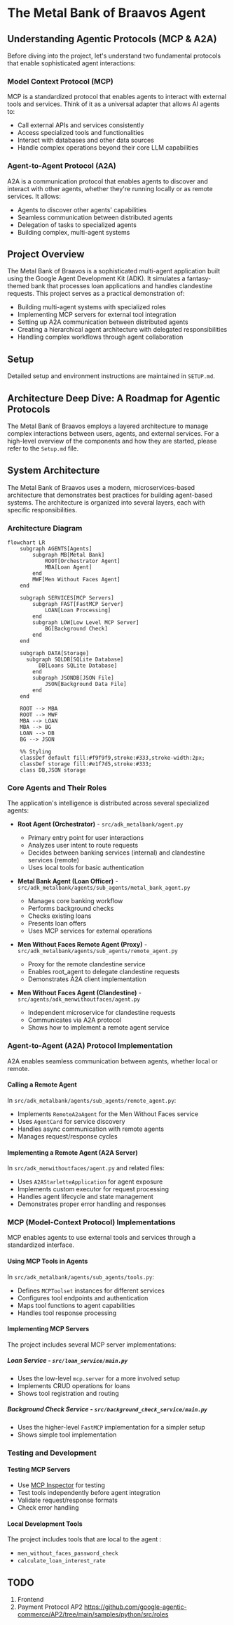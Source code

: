# The Metal Bank of Braavos Agent

## Understanding Agentic Protocols (MCP & A2A)

Before diving into the project, let's understand two fundamental protocols that enable sophisticated agent interactions:

### Model Context Protocol (MCP)

MCP is a standardized protocol that enables agents to interact with external tools and services. Think of it as a universal adapter that allows AI agents to:

- Call external APIs and services consistently
- Access specialized tools and functionalities
- Interact with databases and other data sources
- Handle complex operations beyond their core LLM capabilities

### Agent-to-Agent Protocol (A2A)

A2A is a communication protocol that enables agents to discover and interact with other agents, whether they're running locally or as remote services. It allows:

- Agents to discover other agents' capabilities
- Seamless communication between distributed agents
- Delegation of tasks to specialized agents
- Building complex, multi-agent systems

## Project Overview

The Metal Bank of Braavos is a sophisticated multi-agent application built using the Google Agent Development Kit (ADK). It simulates a fantasy-themed bank that processes loan applications and handles clandestine requests. This project serves as a practical demonstration of:

- Building multi-agent systems with specialized roles
- Implementing MCP servers for external tool integration
- Setting up A2A communication between distributed agents
- Creating a hierarchical agent architecture with delegated responsibilities
- Handling complex workflows through agent collaboration

## Setup

Detailed setup and environment instructions are maintained in `SETUP.md`.

## Architecture Deep Dive: A Roadmap for Agentic Protocols

The Metal Bank of Braavos employs a layered architecture to manage complex interactions between users, agents, and external services. For a high-level overview of the components and how they are started, please refer to the `Setup.md` file.

## System Architecture

The Metal Bank of Braavos uses a modern, microservices-based architecture that demonstrates best practices for building agent-based systems. The architecture is organized into several layers, each with specific responsibilities.

### Architecture Diagram

```mermaid
flowchart LR
    subgraph AGENTS[Agents]
        subgraph MB[Metal Bank]
            ROOT[Orchestrator Agent]
            MBA[Loan Agent]
        end
        MWF[Men Without Faces Agent]
    end

    subgraph SERVICES[MCP Servers]
        subgraph FAST[FastMCP Server]
            LOAN[Loan Processing]
        end
        subgraph LOW[Low Level MCP Server]
            BG[Background Check]
        end
    end

    subgraph DATA[Storage]
      subgraph SQLDB[SQLite Database]
          DB[Loans SQLite Database]
        end
        subgraph JSONDB[JSON File]
            JSON[Background Data File]
        end
    end

    ROOT --> MBA
    ROOT --> MWF
    MBA --> LOAN
    MBA --> BG
    LOAN --> DB
    BG --> JSON

    %% Styling
    classDef default fill:#f9f9f9,stroke:#333,stroke-width:2px;
    classDef storage fill:#e1f7d5,stroke:#333;
    class DB,JSON storage
```

### Core Agents and Their Roles

The application's intelligence is distributed across several specialized agents:

- **Root Agent (Orchestrator)** - `src/adk_metalbank/agent.py`
  - Primary entry point for user interactions
  - Analyzes user intent to route requests
  - Decides between banking services (internal) and clandestine services (remote)
  - Uses local tools for basic authentication

- **Metal Bank Agent (Loan Officer)** - `src/adk_metalbank/agents/sub_agents/metal_bank_agent.py`
  - Manages core banking workflow
  - Performs background checks
  - Checks existing loans
  - Presents loan offers
  - Uses MCP services for external operations

- **Men Without Faces Remote Agent (Proxy)** - `src/adk_metalbank/agents/sub_agents/remote_agent.py`
  - Proxy for the remote clandestine service
  - Enables root_agent to delegate clandestine requests
  - Demonstrates A2A client implementation

- **Men Without Faces Agent (Clandestine)** - `src/agents/adk_menwithoutfaces/agent.py`
  - Independent microservice for clandestine requests
  - Communicates via A2A protocol
  - Shows how to implement a remote agent service

### Agent-to-Agent (A2A) Protocol Implementation

A2A enables seamless communication between agents, whether local or remote.

#### Calling a Remote Agent

In `src/adk_metalbank/agents/sub_agents/remote_agent.py`:

- Implements `RemoteA2aAgent` for the Men Without Faces service
- Uses `AgentCard` for service discovery
- Handles async communication with remote agents
- Manages request/response cycles

#### Implementing a Remote Agent (A2A Server)

In `src/adk_menwithoutfaces/agent.py` and related files:

- Uses `A2AStarletteApplication` for agent exposure
- Implements custom executor for request processing
- Handles agent lifecycle and state management
- Demonstrates proper error handling and responses

### MCP (Model-Context Protocol) Implementations

MCP enables agents to use external tools and services through a standardized interface.

#### Using MCP Tools in Agents

In `src/adk_metalbank/agents/sub_agents/tools.py`:

- Defines `MCPToolset` instances for different services
- Configures tool endpoints and authentication
- Maps tool functions to agent capabilities
- Handles tool response processing

#### Implementing MCP Servers

The project includes several MCP server implementations:

##### Loan Service - `src/loan_service/main.py`

- Uses the low-level `mcp.server` for a more involved setup
- Implements CRUD operations for loans
- Shows tool registration and routing

##### Background Check Service - `src/background_check_service/main.py`

- Uses the higher-level `FastMCP` implementation for a simpler setup
- Shows simple tool implementation

### Testing and Development

#### Testing MCP Servers

- Use [MCP Inspector](https://modelcontextprotocol.io/docs/tools/inspector) for testing
- Test tools independently before agent integration
- Validate request/response formats
- Check error handling

#### Local Development Tools

The project includes tools that are local to the agent :

- `men_without_faces_password_check`
- `calculate_loan_interest_rate`

## TODO

1. Frontend
2. Payment Protocol AP2 https://github.com/google-agentic-commerce/AP2/tree/main/samples/python/src/roles